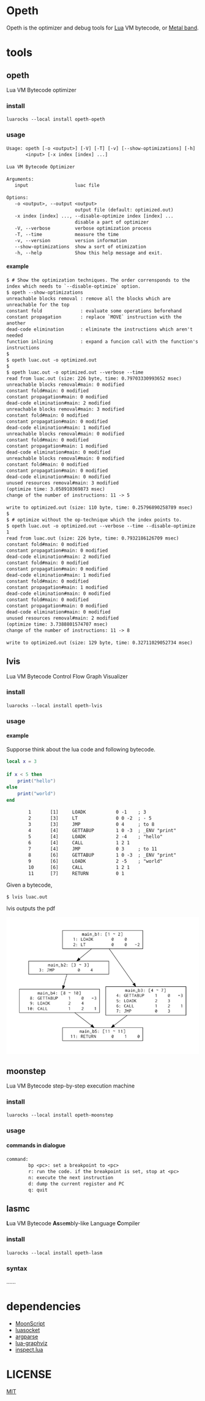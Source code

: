 Opeth
===

Opeth is the optimizer and debug tools for [Lua](https://lua.org) VM bytecode, or [Metal band](http://www.opeth.com/).

# tools
## opeth
Lua VM Bytecode optimizer

### install
```
luarocks --local install opeth-opeth
```
### usage

```
Usage: opeth [-o <output>] [-V] [-T] [-v] [--show-optimizations] [-h]
       <input> [-x index [index] ...]

Lua VM Bytecode Optimizer

Arguments:
   input                 luac file

Options:
   -o <output>, --output <output>
                         output file (default: optimized.out)
   -x index [index] ..., --disable-optimize index [index] ...
                         disable a part of optimizer
   -V, --verbose         verbose optimization process
   -T, --time            measure the time
   -v, --version         version information
   --show-optimizations  show a sort of otimization
   -h, --help            Show this help message and exit.
```

#### example
```
$ # Show the optimization techniques. The order corrensponds to the index which needs to `--disable-optimize` option.
$ opeth --show-optimizations
unreachable blocks removal : remove all the blocks which are unreachable for the top
constant fold              : evaluate some operations beforehand
constant propagation       : replace `MOVE` instruction with the another
dead-code elimination      : eliminate the instructions which aren't needed
function inlining          : expand a funcion call with the function's instructions
$
$ opeth luac.out -o optimized.out
$
$ opeth luac.out -o optimized.out --verbose --time
read from luac.out (size: 226 byte, time: 0.79703330993652 msec)
unreachable blocks removal#main: 0 modified
constant fold#main: 0 modified
constant propagation#main: 0 modified
dead-code elimination#main: 2 modified
unreachable blocks removal#main: 3 modified
constant fold#main: 0 modified
constant propagation#main: 0 modified
dead-code elimination#main: 1 modified
unreachable blocks removal#main: 0 modified
constant fold#main: 0 modified
constant propagation#main: 1 modified
dead-code elimination#main: 0 modified
unreachable blocks removal#main: 0 modified
constant fold#main: 0 modified
constant propagation#main: 0 modified
dead-code elimination#main: 0 modified
unused resources removal#main: 3 modified
(optimize time: 3.058910369873 msec)
change of the number of instructions: 11 -> 5

write to optimized.out (size: 110 byte, time: 0.25796890258789 msec)
$
$ # optimize without the op-technique which the index points to.
$ opeth luac.out -o optimized.out --verbose --time --disable-optimize 1
read from luac.out (size: 226 byte, time: 0.7932186126709 msec)
constant fold#main: 0 modified
constant propagation#main: 0 modified
dead-code elimination#main: 2 modified
constant fold#main: 0 modified
constant propagation#main: 0 modified
dead-code elimination#main: 1 modified
constant fold#main: 0 modified
constant propagation#main: 1 modified
dead-code elimination#main: 0 modified
constant fold#main: 0 modified
constant propagation#main: 0 modified
dead-code elimination#main: 0 modified
unused resources removal#main: 2 modified
(optimize time: 3.7388801574707 msec)
change of the number of instructions: 11 -> 8

write to optimized.out (size: 129 byte, time: 0.32711029052734 msec)
```

## lvis
Lua VM Bytecode Control Flow Graph Visualizer
### install
```
luarocks --local install opeth-lvis
```

### usage
#### example
Supporse think about the lua code and following bytecode.
```lua
local x = 3

if x < 5 then
	print("hello")
else
	print("world")
end
```

```
        1       [1]     LOADK           0 -1    ; 3
        2       [3]     LT              0 0 -2  ; - 5
        3       [3]     JMP             0 4     ; to 8
        4       [4]     GETTABUP        1 0 -3  ; _ENV "print"
        5       [4]     LOADK           2 -4    ; "hello"
        6       [4]     CALL            1 2 1
        7       [4]     JMP             0 3     ; to 11
        8       [6]     GETTABUP        1 0 -3  ; _ENV "print"
        9       [6]     LOADK           2 -5    ; "world"
        10      [6]     CALL            1 2 1
        11      [7]     RETURN          0 1
```

Given a bytecode,
```
$ lvis luac.out
```
lvis outputs the pdf

![lvis-output](img/lvis-output.png)

## moonstep
Lua VM Bytecode step-by-step execution machine
### install
```
luarocks --local install opeth-moonstep
```

### usage
#### commands in dialogue
```
command:
        bp <pc>: set a breakpoint to <pc>
        r: run the code. if the breakpoint is set, stop at <pc>
        n: execute the next instruction
        d: dump the current register and PC
        q: quit
```

## lasmc
**L**ua VM Bytecode **As**se**m**bly-like Language **C**ompiler
### install
```
luarocks --local install opeth-lasm
```

### syntax
......

# dependencies
- [MoonScript](https://moonscript.org)
- [luasocket](http://w3.impa.br/~diego/software/luasocket/)
- [argparse](http://mpeterv.github.io/argparse/)
- [lua-graphviz](https://github.com/Nymphium/lua-graphviz)
- [inspect.lua](https://github.com/kikito/inspect.lua)

# LICENSE
[MIT](https://opensource.org/licenses/MIT)

